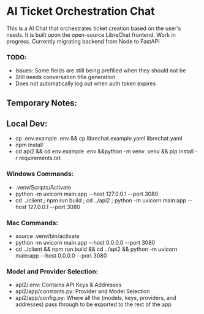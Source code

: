 # AI Ticket Orchestration Chat
This is a AI Chat that orchestrates ticket creation based on the user's needs. It is built upon the open-source LibreChat frontend.
Work in progress. Currently migrating backend from Node to FastAPI

### TODO:
- Issues: Some fields are still being prefilled when they should not be
- Still needs conversation title generation
- Does not automatically log out when auth token expires

## Temporary Notes:

## Local Dev:
- cp .env.example .env && cp librechat.example.yaml librechat.yaml
- npm install
- cd api2 && cd env.example .env &&python -m venv .venv && pip install -r requirements.txt

### Windows Commands:  
- .venv/Scripts/Activate  
- python -m uvicorn main:app --host 127.0.0.1 --port 3080  
- cd ../client ; npm run build ; cd ../api2 ; python -m   uvicorn main:app --host 127.0.0.1 --port 3080  

### Mac Commands:   
- source .venv/bin/activate  
- python -m uvicorn main:app --host 0.0.0.0 --port 3080  
- cd ../client && npm run build && cd ../api2 && python -m uvicorn main:app --host 0.0.0.0 --port 3080  

### Model and Provider Selection:
- api2/.env: Contains API Keys & Addresses
- api2/app/constants.py: Provider and Model Selection
- api2/app/config.py: Where all the (models, keys, providers, and addresses) pass through to be exported to the rest of the app



